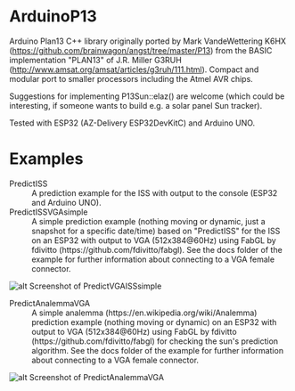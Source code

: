 # ArduinoP13
Arduino Plan13 C++ library originally ported by Mark VandeWettering K6HX (https://github.com/brainwagon/angst/tree/master/P13) from the BASIC implementation "PLAN13" of J.R. Miller G3RUH (http://www.amsat.org/amsat/articles/g3ruh/111.html). Compact and modular port to smaller processors including the Atmel AVR chips.

Suggestions for implementing P13Sun::elaz() are welcome (which could be interesting, if someone wants to build e.g. a solar panel Sun tracker).

Tested with ESP32 (AZ-Delivery ESP32DevKitC) and Arduino UNO.

# Examples

<dl>
  <dt>PredictISS</dt>
  <dd>A prediction example for the ISS with output to the console (ESP32 and Arduino UNO).</dd>

  <dt>PredictISSVGAsimple</dt>
  <dd>A simple prediction example (nothing moving or dynamic, just a snapshot for a specific date/time) based on "PredictISS" for the ISS on an ESP32 with output to VGA (512x384@60Hz) using FabGL by fdivitto (https://github.com/fdivitto/fabgl). See the docs folder of the example for further information about connecting to a VGA female connector.</dd>
  
  ![alt Screenshot of PredictVGAISSsimple](https://github.com/dl9sec/ArduinoP13/raw/master/examples/PredictISSVGAsimple/docs/PredictISSVGAsimple_small.png)
    
   <dt>PredictAnalemmaVGA</dt>
  <dd>A simple analemma (https://en.wikipedia.org/wiki/Analemma) prediction example (nothing moving or dynamic) on an ESP32 with output to VGA (512x384@60Hz) using FabGL by fdivitto (https://github.com/fdivitto/fabgl) for checking the sun's prediction algorithm. See the docs folder of the example for further information about connecting to a VGA female connector.</dd>
  
  ![alt Screenshot of PredictAnalemmaVGA](https://github.com/dl9sec/ArduinoP13/raw/master/examples/PredictAnalemmaVGA/docs/PredictAnalemmaVGA_small.png) 
